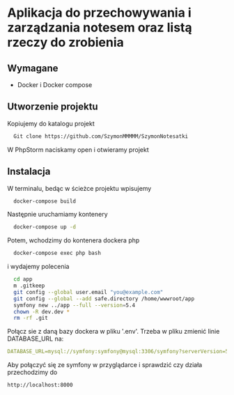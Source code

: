 # Aplikacja do przechowywania i zarządzania notesem oraz listą rzeczy do zrobienia

## Wymagane

  * Docker i Docker compose

## Utworzenie projektu
Kopiujemy do katalogu projekt
```bash
  Git clone https://github.com/SzymonMMMMM/SzymonNotesatki
```
W PhpStorm naciskamy open i otwieramy projekt

## Instalacja
W terminalu, bedąc w ścieżce projektu wpisujemy
```bash
  docker-compose build
```
Następnie uruchamiamy kontenery
```bash
  docker-compose up -d
```

Potem, wchodzimy do kontenera dockera php
```bash
  docker-compose exec php bash
```
i wydajemy polecenia
```bash
  cd app
  m .gitkeep
  git config --global user.email "you@example.com"
  git config --global --add safe.directory /home/wwwroot/app
  symfony new ../app --full --version=5.4
  chown -R dev.dev *
  rm -rf .git
  ```

Połącz sie z daną bazy dockera w pliku '.env'. Trzeba w pliku zmienić linie DATABASE_URL na:
```yaml
DATABASE_URL=mysql://symfony:symfony@mysql:3306/symfony?serverVersion=5.7
```

Aby połączyć się ze symfony w przyglądarce i sprawdzić czy działa przechodzimy do
```bash
http://localhost:8000
```